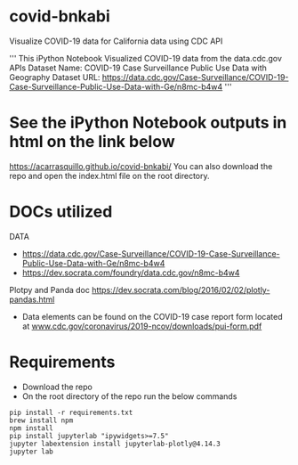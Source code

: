 # covid-bnkabi
Visualize COVID-19 data for California data using CDC API 

'''
This iPython Notebook Visualized COVID-19 data from the data.cdc.gov APIs
Dataset Name: COVID-19 Case Surveillance Public Use Data with Geography
Dataset URL: https://data.cdc.gov/Case-Surveillance/COVID-19-Case-Surveillance-Public-Use-Data-with-Ge/n8mc-b4w4
'''

# See the iPython Notebook outputs in html on the link below
https://acarrasquillo.github.io/covid-bnkabi/
You can also download the repo and open the index.html file on the root directory.


# DOCs utilized

DATA
- https://data.cdc.gov/Case-Surveillance/COVID-19-Case-Surveillance-Public-Use-Data-with-Ge/n8mc-b4w4
- https://dev.socrata.com/foundry/data.cdc.gov/n8mc-b4w4

Plotpy and Panda doc
https://dev.socrata.com/blog/2016/02/02/plotly-pandas.html

- Data elements can be found on the COVID-19 case report form located at www.cdc.gov/coronavirus/2019-ncov/downloads/pui-form.pdf


# Requirements

- Download the repo
- On the root directory of the repo run the below commands

```
pip install -r requirements.txt
brew install npm
npm install
pip install jupyterlab "ipywidgets>=7.5"
jupyter labextension install jupyterlab-plotly@4.14.3
jupyter lab
```